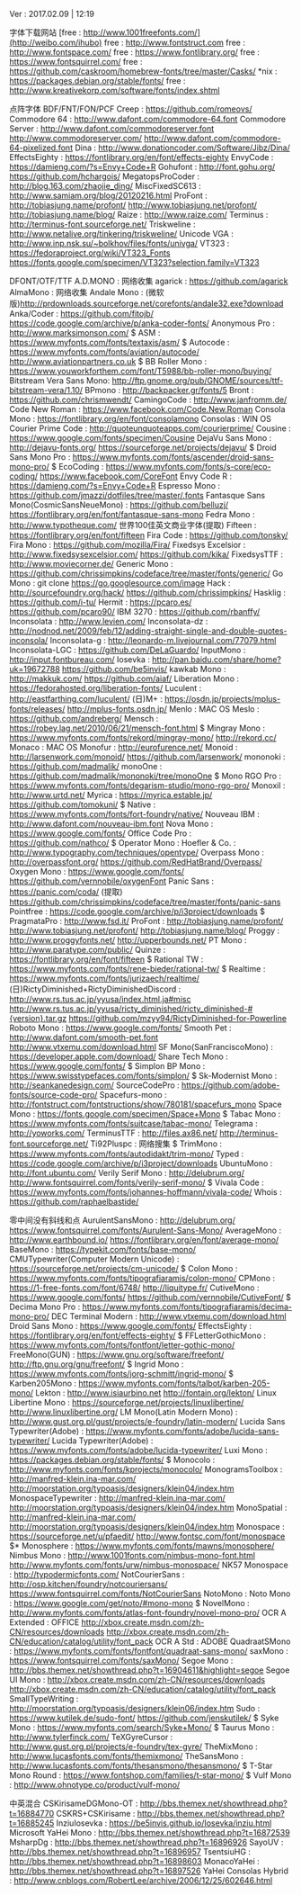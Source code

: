 ﻿Ver : 2017.02.09 | 12:19


字体下载网站 <FreeFonts Download>
[free : http://www.1001freefonts.com/](http://weibo.com/ihubo)
free : http://www.fontstruct.com
free : http://www.fontspace.com/
free : https://www.fontlibrary.org/
free : https://www.fontsquirrel.com/
free : https://github.com/caskroom/homebrew-fonts/tree/master/Casks/
*nix : https://packages.debian.org/stable/fonts/
free : http://www.kreativekorp.com/software/fonts/index.shtml



点阵字体 BDF/FNT/FON/PCF <BitmapFonts>
Creep : https://github.com/romeovs/
Commodore 64 : http://www.dafont.com/commodore-64.font
Commodore Server : http://www.dafont.com/commodoreserver.font http://www.commodoreserver.com/
http://www.dafont.com/commodore-64-pixelized.font
Dina : http://www.donationcoder.com/Software/Jibz/Dina/
EffectsEighty : https://fontlibrary.org/en/font/effects-eighty
EnvyCode : https://damieng.com/?s=Envy+Code+R
Gohufont : http://font.gohu.org/ https://github.com/hchargois/
MegatopsProCoder : http://blog.163.com/zhaojie_ding/
MiscFixedSC613 : http://www.samiam.org/blog/20120216.html
ProFont : http://tobiasjung.name/profont/ http://www.tobiasjung.net/profont/ http://tobiasjung.name/blog/
Raize : http://www.raize.com/
Terminus : http://terminus-font.sourceforge.net/
Triskweline : http://www.netalive.org/tinkering/triskweline/
Unicode VGA : http://www.inp.nsk.su/~bolkhov/files/fonts/univga/
VT323 : https://fedoraproject.org/wiki/VT323_Fonts https://fonts.google.com/specimen/VT323?selection.family=VT323


DFONT/OTF/TTF
A.D.MONO : 网络收集
agarick : https://github.com/agarick
AlmaMono : 网络收集
Andale Mono : (微软版)http://prdownloads.sourceforge.net/corefonts/andale32.exe?download
Anka/Coder : https://github.com/fitojb/ https://code.google.com/archive/p/anka-coder-fonts/
Anonymous Pro : http://www.marksimonson.com/
$ ASM : https://www.myfonts.com/fonts/textaxis/asm/
$ Autocode : https://www.myfonts.com/fonts/aviation/autocode/ http://www.aviationpartners.co.uk
$ BB Roller Mono : https://www.youworkforthem.com/font/T5988/bb-roller-mono/buying/
Bitstream Vera Sans Mono: http://ftp.gnome.org/pub/GNOME/sources/ttf-bitstream-vera/1.10/
BPmono : http://backpacker.gr/fonts/5
Bront : https://github.com/chrismwendt/
CamingoCode : http://www.janfromm.de/
Code New Roman : https://www.facebook.com/Code.New.Roman
Consola Mono : https://fontlibrary.org/en/font/consolamono
Consolas : WIN OS
Courier Prime Code : http://quoteunquoteapps.com/courierprime/
Cousine : https://www.google.com/fonts/specimen/Cousine
DejaVu Sans Mono : http://dejavu-fonts.org/ https://sourceforge.net/projects/dejavu/
$ Droid Sans Mono Pro : https://www.myfonts.com/fonts/ascender/droid-sans-mono-pro/
$ EcoCoding : https://www.myfonts.com/fonts/s-core/eco-coding/ https://www.facebook.com/CoreFont
Envy Code R : https://damieng.com/?s=Envy+Code+R
Espresso Mono : https://github.com/jmazzi/dotfiles/tree/master/.fonts
Fantasque Sans Mono(CosmicSansNeueMono) : https://github.com/belluzj/ https://fontlibrary.org/en/font/fantasque-sans-mono
Fedra Mono : http://www.typotheque.com/ 世界100佳英文商业字体(提取)
Fifteen : https://fontlibrary.org/en/font/fifteen
Fira Code : https://github.com/tonsky/
Fira Mono : https://github.com/mozilla/Fira/
Fixedsys Excelsior : http://www.fixedsysexcelsior.com/ https://github.com/kika/
FixedsysTTF : http://www.moviecorner.de/
Generic Mono : https://github.com/chrissimpkins/codeface/tree/master/fonts/generic/
Go Mono : git clone https://go.googlesource.com/image
Hack : http://sourcefoundry.org/hack/ https://github.com/chrissimpkins/
Hasklig : https://github.com/i-tu/
Hermit : https://pcaro.es/ https://github.com/pcaro90/
IBM 3270 : https://github.com/rbanffy/
Inconsolata : http://www.levien.com/
Inconsolata-dz : http://nodnod.net/2009/feb/12/adding-straight-single-and-double-quotes-inconsola/
Inconsolata-g : http://leonardo-m.livejournal.com/77079.html
Inconsolata-LGC : https://github.com/DeLaGuardo/
InputMono : http://input.fontbureau.com/
Iosevka : http://pan.baidu.com/share/home?uk=19672788 https://github.com/be5invis/
kawkab Mono : http://makkuk.com/ https://github.com/aiaf/
Liberation Mono : https://fedorahosted.org/liberation-fonts/
Luculent : http://eastfarthing.com/luculent/
(日)M+ : https://osdn.jp/projects/mplus-fonts/releases/ http://mplus-fonts.osdn.jp/
Menlo : MAC OS
Meslo : https://github.com/andreberg/
Mensch : https://robey.lag.net/2010/06/21/mensch-font.html
$ Mingray Mono : https://www.myfonts.com/fonts/rekord/mingray-mono/ http://rekord.cc/
Monaco : MAC OS
Monofur : http://eurofurence.net/
Monoid : http://larsenwork.com/monoid/ https://github.com/larsenwork/
mononoki : https://github.com/madmalik/
monoOne : https://github.com/madmalik/mononoki/tree/monoOne
$ Mono RGO Pro : https://www.myfonts.com/fonts/degarism-studio/mono-rgo-pro/
Monoxil : http://www.urtd.net/
Myrica : https://myrica.estable.jp/ https://github.com/tomokuni/
$ Native : https://www.myfonts.com/fonts/fort-foundry/native/
Nouveau IBM : http://www.dafont.com/nouveau-ibm.font
Nova Mono : https://www.google.com/fonts/
Office Code Pro : https://github.com/nathco/
$ Operator Mono : Hoefler & Co. : http://www.typography.com/techniques/opentype/
Overpass Mono : http://overpassfont.org/ https://github.com/RedHatBrand/Overpass/
Oxygen Mono : https://www.google.com/fonts/ https://github.com/vernnobile/oxygenFont
Panic Sans : https://panic.com/coda/ (提取) https://github.com/chrissimpkins/codeface/tree/master/fonts/panic-sans
Pointfree : https://code.google.com/archive/p/i3project/downloads
$ PragmataPro : http://www.fsd.it/
ProFont : http://tobiasjung.name/profont/ http://www.tobiasjung.net/profont/ http://tobiasjung.name/blog/
Proggy : http://www.proggyfonts.net/ http://upperbounds.net/
PT Mono : http://www.paratype.com/public/
Quinze : https://fontlibrary.org/en/font/fifteen
$ Rational TW : https://www.myfonts.com/fonts/rene-bieder/rational-tw/
$ Realtime : https://www.myfonts.com/fonts/jurizaech/realtime/
(日)RictyDiminished+RictyDiminishedDiscord : http://www.rs.tus.ac.jp/yyusa/index.html.ja#misc http://www.rs.tus.ac.jp/yyusa/ricty_diminished/ricty_diminished-#{version}.tar.gz https://github.com/mzyy94/RictyDiminished-for-Powerline
Roboto Mono : https://www.google.com/fonts/
Smooth Pet : http://www.dafont.com/smooth-pet.font http://www.vtxemu.com/download.html
SF Mono(SanFranciscoMono) : https://developer.apple.com/download/
Share Tech Mono : https://www.google.com/fonts/
$ Simplon BP Mono : https://www.swisstypefaces.com/fonts/simplon/
$ Sk-Modernist Mono : http://seankanedesign.com/
SourceCodePro : https://github.com/adobe-fonts/source-code-pro/
Spacefurs-mono : http://fontstruct.com/fontstructions/show/780181/spacefurs_mono
Space Mono : https://fonts.google.com/specimen/Space+Mono
$ Tabac Mono : https://www.myfonts.com/fonts/suitcase/tabac-mono/
Telegrama : http://yoworks.com/
TerminusTTF : http://files.ax86.net/ http://terminus-font.sourceforge.net/
Ti92Pluspc : 网络搜集
$ TrimMono : https://www.myfonts.com/fonts/autodidakt/trim-mono/
Typed : https://code.google.com/archive/p/i3project/downloads
UbuntuMono : http://font.ubuntu.com/
Verily Serif Mono : http://delubrum.org/ http://www.fontsquirrel.com/fonts/verily-serif-mono/
$ Vivala Code : https://www.myfonts.com/fonts/johannes-hoffmann/vivala-code/
Whois : https://github.com/raphaelbastide/


零中间没有斜线和点 <Zero Without Slashed And Dotted>
AurulentSansMono : http://delubrum.org/ https://www.fontsquirrel.com/fonts/Aurulent-Sans-Mono/
AverageMono : http://www.earthbound.io/ https://fontlibrary.org/en/font/average-mono/
BaseMono : https://typekit.com/fonts/base-mono/
CMUTypewriter(Computer Modern Unicode) : https://sourceforge.net/projects/cm-unicode/
$ Colon Mono : https://www.myfonts.com/fonts/tipografiaramis/colon-mono/
CPMono : https://1-free-fonts.com/font/6748/ http://liquitype.fr/
CutiveMono : https://www.google.com/fonts/ https://github.com/vernnobile/CutiveFont/
$ Decima Mono Pro : https://www.myfonts.com/fonts/tipografiaramis/decima-mono-pro/
DEC Terminal Modern : http://www.vtxemu.com/download.html
Droid Sans Mono : https://www.google.com/fonts/
EffectsEighty : https://fontlibrary.org/en/font/effects-eighty/
$ FFLetterGothicMono : https://www.myfonts.com/fonts/fontfont/letter-gothic-mono/
FreeMono(GUN) : https://www.gnu.org/software/freefont/ http://ftp.gnu.org/gnu/freefont/
$ Ingrid Mono : https://www.myfonts.com/fonts/jorg-schmitt/ingrid-mono/
$ Karben205Mono : https://www.myfonts.com/fonts/talbot/karben-205-mono/
Lekton : http://www.isiaurbino.net http://fontain.org/lekton/
Linux Libertine Mono : https://sourceforge.net/projects/linuxlibertine/ http://www.linuxlibertine.org/
LM Mono(Latin Modern Mono) : http://www.gust.org.pl/gust/projects/e-foundry/latin-modern/
Lucida Sans Typewriter(Adobe) : https://www.myfonts.com/fonts/adobe/lucida-sans-typewriter/
Lucida Typewriter(Adobe) : https://www.myfonts.com/fonts/adobe/lucida-typewriter/
Luxi Mono : https://packages.debian.org/stable/fonts/
$ Monocolo : http://www.myfonts.com/fonts/kprojects/monocolo/
MonogramsToolbox : http://manfred-klein.ina-mar.com/ http://moorstation.org/typoasis/designers/klein04/index.htm
MonospaceTypewriter : http://manfred-klein.ina-mar.com/ http://moorstation.org/typoasis/designers/klein04/index.htm
MonoSpatial : http://manfred-klein.ina-mar.com/ http://moorstation.org/typoasis/designers/klein04/index.htm
Monospace : https://sourceforge.net/u/pfaedit/ http://www.fontsc.com/font/monospace
$* Monosphere : https://www.myfonts.com/fonts/mawns/monosphere/
Nimbus Mono : http://www.1001fonts.com/nimbus-mono-font.html http://www.myfonts.com/fonts/urw/nimbus-monospace/
NK57 Monospace : http://typodermicfonts.com/
NotCourierSans : http://osp.kitchen/foundry/notcouriersans/ https://www.fontsquirrel.com/fonts/NotCourierSans
NotoMono : Noto Mono : https://www.google.com/get/noto/#mono-mono
$ NovelMono : http://www.myfonts.com/fonts/atlas-font-foundry/novel-mono-pro/
OCR A Extended : OFFICE http://xbox.create.msdn.com/zh-CN/resources/downloads http://xbox.create.msdn.com/zh-CN/education/catalog/utility/font_pack
OCR A Std : ADOBE
QuadraatSMono : https://www.myfonts.com/fonts/fontfont/quadraat-sans-mono/
saxMono : https://www.fontsquirrel.com/fonts/saxMono/
Segoe Mono : http://bbs.themex.net/showthread.php?t=16904611&highlight=segoe
Segoe UI Mono : http://xbox.create.msdn.com/zh-CN/resources/downloads http://xbox.create.msdn.com/zh-CN/education/catalog/utility/font_pack
SmallTypeWriting : http://moorstation.org/typoasis/designers/klein06/index.htm
Sudo : https://www.kutilek.de/sudo-font/ https://github.com/jenskutilek/
$ Syke Mono : https://www.myfonts.com/search/Syke+Mono/
$ Taurus Mono : http://www.tylerfinck.com/
TeXGyreCursor : http://www.gust.org.pl/projects/e-foundry/tex-gyre/
TheMixMono : http://www.lucasfonts.com/fonts/themixmono/
TheSansMono : http://www.lucasfonts.com/fonts/thesansmono/thesansmono/
$ T-Star Mono Round : https://www.fontshop.com/families/t-star-mono/
$ Vulf Mono : http://www.ohnotype.co/product/vulf-mono/


中英混合 <Latin Mix CJK>
CSKirisameDGMono-OT : http://bbs.themex.net/showthread.php?t=16884770
CSKRS+CSKirisame : http://bbs.themex.net/showthread.php?t=16885245
InziuIosevka : https://be5invis.github.io/Iosevka/inziu.html
Microsoft YaHei Mono : http://bbs.themex.net/showthread.php?t=16872539
MsharpDg : http://bbs.themex.net/showthread.php?t=16896926
SayoUV : http://bbs.themex.net/showthread.php?t=16896957
TsentsiuHG : http://bbs.themex.net/showthread.php?t=16898603
MonacoYaHei : http://bbs.themex.net/showthread.php?t=16897526
YaHei Consolas Hybrid : http://www.cnblogs.com/RobertLee/archive/2006/12/25/602646.html



